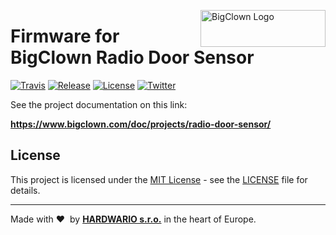 <a href="https://www.bigclown.com/"><img src="https://bigclown.sirv.com/logo.png" width="200" height="59" alt="BigClown Logo" align="right"></a>

# Firmware for BigClown Radio Door Sensor

[![Travis](https://img.shields.io/travis/bigclownlabs/bcf-radio-door-sensor/master.svg)](https://travis-ci.org/bigclownlabs/bcf-radio-door-sensor)
[![Release](https://img.shields.io/github/release/bigclownlabs/bcf-radio-door-sensor.svg)](https://github.com/bigclownlabs/bcf-radio-door-sensor/releases)
[![License](https://img.shields.io/github/license/bigclownlabs/bcf-radio-door-sensor.svg)](https://github.com/bigclownlabs/bcf-radio-door-sensor/blob/master/LICENSE)
[![Twitter](https://img.shields.io/twitter/follow/BigClownLabs.svg?style=social&label=Follow)](https://twitter.com/BigClownLabs)

See the project documentation on this link:

**https://www.bigclown.com/doc/projects/radio-door-sensor/**

## License

This project is licensed under the [MIT License](https://opensource.org/licenses/MIT/) - see the [LICENSE](LICENSE) file for details.

---

Made with &#x2764;&nbsp; by [**HARDWARIO s.r.o.**](https://www.hardwario.com/) in the heart of Europe.

